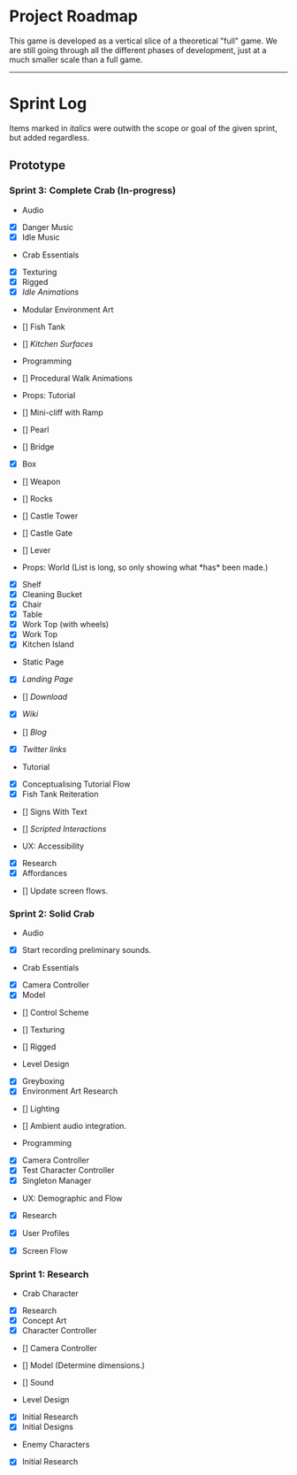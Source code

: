 # Project Roadmap

This game is developed as a vertical slice of a theoretical "full" game. We are still going through all the different phases of development, just at a much smaller scale than a full game.

___
# Sprint Log
Items marked in *italics* were outwith the scope or goal of the given sprint, but added regardless.

## Prototype
### Sprint 3: Complete Crab (In-progress)
- Audio
- [x] Danger Music
- [x] Idle Music

- Crab Essentials
- [x] Texturing
- [x] Rigged
- [x] *Idle Animations*

- Modular Environment Art
- [] Fish Tank
- [] *Kitchen Surfaces*

- Programming
- [] Procedural Walk Animations

- Props: Tutorial
- [] Mini-cliff with Ramp
- [] Pearl
- [] Bridge
- [x] Box
- [] Weapon
- [] Rocks
- [] Castle Tower
- [] Castle Gate
- [] Lever

- Props: World (List is long, so only showing what \*has\* been made.)
- [x] Shelf
- [x] Cleaning Bucket
- [x] Chair
- [x] Table
- [x] Work Top (with wheels)
- [x] Work Top
- [x] Kitchen Island

- Static Page
- [x] *Landing Page*
- [] *Download*
- [x] *Wiki*
- [] *Blog*
- [x] *Twitter links*

- Tutorial
- [x] Conceptualising Tutorial Flow
- [x] Fish Tank Reiteration
- [] Signs With Text
- [] *Scripted Interactions*

- UX: Accessibility
- [x] Research
- [x] Affordances
- [] Update screen flows.

### Sprint 2: Solid Crab
- Audio
- [x] Start recording preliminary sounds.

- Crab Essentials
- [x] Camera Controller
- [x] Model
- [] Control Scheme
- [] Texturing
- [] Rigged

- Level Design
- [x] Greyboxing
- [x] Environment Art Research
- [] Lighting
- [] Ambient audio integration.

- Programming
- [x] Camera Controller
- [x] Test Character Controller
- [x] Singleton Manager

- UX: Demographic and Flow
- [x] Research
- [x] User Profiles
- [x] Screen Flow


### Sprint 1: Research

- Crab Character
- [x] Research
- [x] Concept Art
- [x] Character Controller
- [] Camera Controller
- [] Model (Determine dimensions.)
- [] Sound

- Level Design
- [x] Initial Research
- [x] Initial Designs

- Enemy Characters
- [x] Initial Research